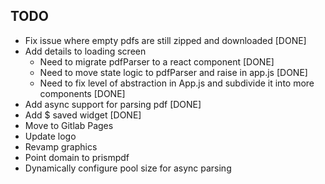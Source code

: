 ## TODO

- Fix issue where empty pdfs are still zipped and downloaded [DONE]
- Add details to loading screen
  - Need to migrate pdfParser to a react component [DONE]
  - Need to move state logic to pdfParser and raise in app.js [DONE]
  - Need to fix level of abstraction in App.js and subdivide it into more components [DONE]
- Add async support for parsing pdf [DONE]
- Add \$ saved widget [DONE]
- Move to Gitlab Pages
- Update logo
- Revamp graphics
- Point domain to prismpdf
- Dynamically configure pool size for async parsing
